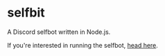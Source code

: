 # selfbit
A Discord selfbot written in Node.js.


If you're interested in running the selfbot, [head here](https://github.com/AheadBL/selfbit/wiki).
